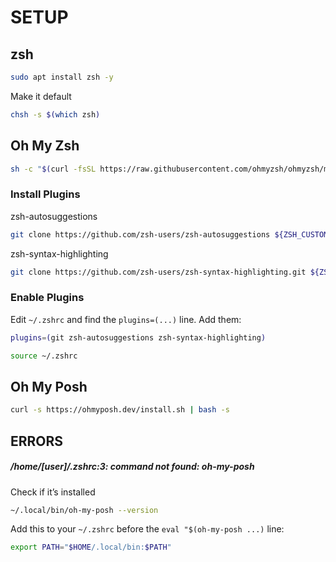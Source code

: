 # SETUP

## zsh
```bash
sudo apt install zsh -y
```

Make it default
```bash
chsh -s $(which zsh)
```

## Oh My Zsh

```bash
sh -c "$(curl -fsSL https://raw.githubusercontent.com/ohmyzsh/ohmyzsh/master/tools/install.sh)"

```

### Install Plugins


zsh-autosuggestions
```bash
git clone https://github.com/zsh-users/zsh-autosuggestions ${ZSH_CUSTOM:-~/.oh-my-zsh/custom}/plugins/zsh-autosuggestions

```

zsh-syntax-highlighting
```bash
git clone https://github.com/zsh-users/zsh-syntax-highlighting.git ${ZSH_CUSTOM:-~/.oh-my-zsh/custom}/plugins/zsh-syntax-highlighting

```

### Enable Plugins

Edit `~/.zshrc` and find the `plugins=(...)` line. Add them:
```bash
plugins=(git zsh-autosuggestions zsh-syntax-highlighting)
```

```bash
source ~/.zshrc
```

## Oh My Posh

```bash
curl -s https://ohmyposh.dev/install.sh | bash -s
```

## ERRORS

##### /home/[user]/.zshrc:3: command not found: oh-my-posh

Check if it’s installed
```bash
~/.local/bin/oh-my-posh --version
```

Add this to your `~/.zshrc` before the `eval "$(oh-my-posh ...)` line:

```bash
export PATH="$HOME/.local/bin:$PATH"
```

